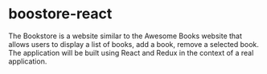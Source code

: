 # boostore-react
The Bookstore is a website similar to the Awesome Books website that allows users to display a list of books,  add a book, remove a selected book. The application will be built using React and Redux in the context of a real application.
